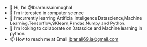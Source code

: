 - 👋 Hi, I’m @Ibrarhussainmughal
- 👀 I’m interested in computer science
- 🌱 I’mcurrently learning Artificial Inteligence Datascience,Machine Learning,Tensorflow,SKlearn,Pandas,Numpy and Python.
- 💞️ I’m looking to collaborate on Datascice and Machine learning in python.
- 📫 How to reach me at Email ibrar.ali69.ia@gmail.com

<!---
Ibrarhussainmughal/Ibrarhussainmughal is a ✨ special ✨ repository because its `README.md` (this file) appears on your GitHub profile.
You can click the Preview link to take a look at your changes.
--->
